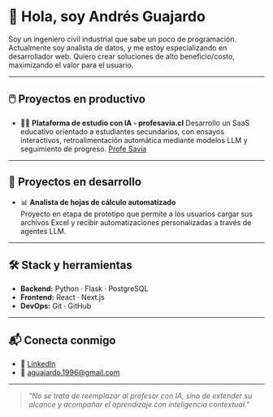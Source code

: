 # 👋 Hola, soy Andrés Guajardo

Soy un ingeniero civil industrial que sabe un poco de programación. Actualmente soy analista de datos, y me estoy especializando en desarrollador web. Quiero crear soluciones de alto beneficio/costo, maximizando el valor para el usuario.

---
## 🖱️ Proyectos en productivo

- 👩‍🏫 **Plataforma de estudio con IA - profesavia.cl**
  Desarrollo un SaaS educativo orientado a estudiantes secundarios, con ensayos interactivos, retroalimentación automática mediante modelos LLM y seguimiento de progreso.
  [Profe Savia](https://profesavia.cl)
  
---

## 🚀 Proyectos en desarrollo

- 📊 **Analista de hojas de cálculo automatizado**  
  Proyecto en etapa de prototipo que permite a los usuarios cargar sus archivos Excel y recibir automatizaciones personalizadas a través de agentes LLM.


---

## 🛠️ Stack y herramientas

- **Backend:** Python · Flask · PostgreSQL
- **Frontend:** React · Next.js 
- **DevOps:** Git · GitHub


---

## 📬 Conecta conmigo

- 💼 [LinkedIn](https://www.linkedin.com/in/andresguajardoc/)
- 📧 aguajardo.1996@gmail.com  

---

> *"No se trata de reemplazar al profesor con IA, sino de extender su alcance y acompañar el aprendizaje con inteligencia contextual."*
